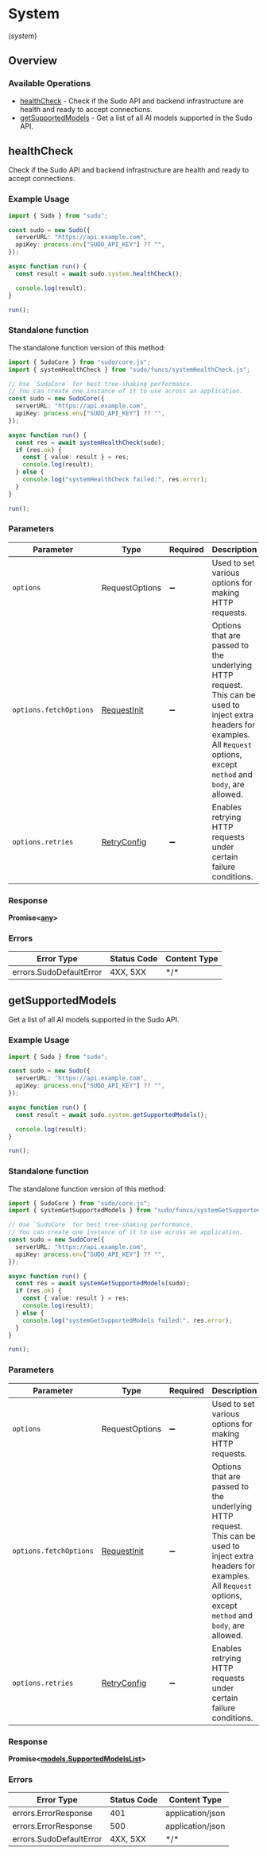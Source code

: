 # System
(*system*)

## Overview

### Available Operations

* [healthCheck](#healthcheck) - Check if the Sudo API and backend infrastructure are health and ready to accept connections.
* [getSupportedModels](#getsupportedmodels) - Get a list of all AI models supported in the Sudo API.

## healthCheck

Check if the Sudo API and backend infrastructure are health and ready to accept connections.

### Example Usage

```typescript
import { Sudo } from "sudo";

const sudo = new Sudo({
  serverURL: "https://api.example.com",
  apiKey: process.env["SUDO_API_KEY"] ?? "",
});

async function run() {
  const result = await sudo.system.healthCheck();

  console.log(result);
}

run();
```

### Standalone function

The standalone function version of this method:

```typescript
import { SudoCore } from "sudo/core.js";
import { systemHealthCheck } from "sudo/funcs/systemHealthCheck.js";

// Use `SudoCore` for best tree-shaking performance.
// You can create one instance of it to use across an application.
const sudo = new SudoCore({
  serverURL: "https://api.example.com",
  apiKey: process.env["SUDO_API_KEY"] ?? "",
});

async function run() {
  const res = await systemHealthCheck(sudo);
  if (res.ok) {
    const { value: result } = res;
    console.log(result);
  } else {
    console.log("systemHealthCheck failed:", res.error);
  }
}

run();
```

### Parameters

| Parameter                                                                                                                                                                      | Type                                                                                                                                                                           | Required                                                                                                                                                                       | Description                                                                                                                                                                    |
| ------------------------------------------------------------------------------------------------------------------------------------------------------------------------------ | ------------------------------------------------------------------------------------------------------------------------------------------------------------------------------ | ------------------------------------------------------------------------------------------------------------------------------------------------------------------------------ | ------------------------------------------------------------------------------------------------------------------------------------------------------------------------------ |
| `options`                                                                                                                                                                      | RequestOptions                                                                                                                                                                 | :heavy_minus_sign:                                                                                                                                                             | Used to set various options for making HTTP requests.                                                                                                                          |
| `options.fetchOptions`                                                                                                                                                         | [RequestInit](https://developer.mozilla.org/en-US/docs/Web/API/Request/Request#options)                                                                                        | :heavy_minus_sign:                                                                                                                                                             | Options that are passed to the underlying HTTP request. This can be used to inject extra headers for examples. All `Request` options, except `method` and `body`, are allowed. |
| `options.retries`                                                                                                                                                              | [RetryConfig](../../lib/utils/retryconfig.md)                                                                                                                                  | :heavy_minus_sign:                                                                                                                                                             | Enables retrying HTTP requests under certain failure conditions.                                                                                                               |

### Response

**Promise\<[any](../../models/.md)\>**

### Errors

| Error Type              | Status Code             | Content Type            |
| ----------------------- | ----------------------- | ----------------------- |
| errors.SudoDefaultError | 4XX, 5XX                | \*/\*                   |

## getSupportedModels

Get a list of all AI models supported in the Sudo API.

### Example Usage

```typescript
import { Sudo } from "sudo";

const sudo = new Sudo({
  serverURL: "https://api.example.com",
  apiKey: process.env["SUDO_API_KEY"] ?? "",
});

async function run() {
  const result = await sudo.system.getSupportedModels();

  console.log(result);
}

run();
```

### Standalone function

The standalone function version of this method:

```typescript
import { SudoCore } from "sudo/core.js";
import { systemGetSupportedModels } from "sudo/funcs/systemGetSupportedModels.js";

// Use `SudoCore` for best tree-shaking performance.
// You can create one instance of it to use across an application.
const sudo = new SudoCore({
  serverURL: "https://api.example.com",
  apiKey: process.env["SUDO_API_KEY"] ?? "",
});

async function run() {
  const res = await systemGetSupportedModels(sudo);
  if (res.ok) {
    const { value: result } = res;
    console.log(result);
  } else {
    console.log("systemGetSupportedModels failed:", res.error);
  }
}

run();
```

### Parameters

| Parameter                                                                                                                                                                      | Type                                                                                                                                                                           | Required                                                                                                                                                                       | Description                                                                                                                                                                    |
| ------------------------------------------------------------------------------------------------------------------------------------------------------------------------------ | ------------------------------------------------------------------------------------------------------------------------------------------------------------------------------ | ------------------------------------------------------------------------------------------------------------------------------------------------------------------------------ | ------------------------------------------------------------------------------------------------------------------------------------------------------------------------------ |
| `options`                                                                                                                                                                      | RequestOptions                                                                                                                                                                 | :heavy_minus_sign:                                                                                                                                                             | Used to set various options for making HTTP requests.                                                                                                                          |
| `options.fetchOptions`                                                                                                                                                         | [RequestInit](https://developer.mozilla.org/en-US/docs/Web/API/Request/Request#options)                                                                                        | :heavy_minus_sign:                                                                                                                                                             | Options that are passed to the underlying HTTP request. This can be used to inject extra headers for examples. All `Request` options, except `method` and `body`, are allowed. |
| `options.retries`                                                                                                                                                              | [RetryConfig](../../lib/utils/retryconfig.md)                                                                                                                                  | :heavy_minus_sign:                                                                                                                                                             | Enables retrying HTTP requests under certain failure conditions.                                                                                                               |

### Response

**Promise\<[models.SupportedModelsList](../../models/supportedmodelslist.md)\>**

### Errors

| Error Type              | Status Code             | Content Type            |
| ----------------------- | ----------------------- | ----------------------- |
| errors.ErrorResponse    | 401                     | application/json        |
| errors.ErrorResponse    | 500                     | application/json        |
| errors.SudoDefaultError | 4XX, 5XX                | \*/\*                   |